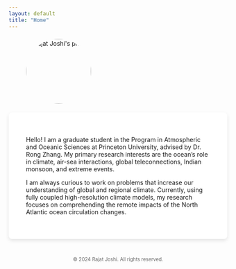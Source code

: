 ```yaml
---
layout: default
title: "Home"
---
```


<!-- Image section -->
<img src="assets/Profile_image.jpeg" alt="Rajat Joshi's photo" style="border-radius: 50%; width: 150px; height: 150px; object-fit: cover; margin: 20px auto; display: block; margin-left: 40px;">

<!-- Main content -->
<div style="max-width: 800px; margin: 0 auto; padding: 40px; background-color: white; border-radius: 8px; box-shadow: 0 4px 8px rgba(0, 0, 0, 0.1);">
  
  Hello! I am a graduate student in the Program in Atmospheric and Oceanic Sciences at Princeton University, advised by Dr. Rong Zhang. My primary research interests are the ocean’s role in climate, air-sea interactions, global teleconnections, Indian monsoon, and extreme events.

  I am always curious to work on problems that increase our understanding of global and regional climate. Currently, using fully coupled high-resolution climate models, my research focuses on comprehending the remote impacts of the North Atlantic ocean circulation changes.

</div>

<!-- Footer -->
<footer style="text-align: center; margin-top: 40px; font-size: 0.8em; color: #666;">
  &copy; 2024 Rajat Joshi. All rights reserved.
</footer>

